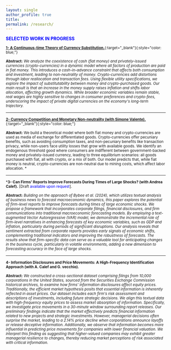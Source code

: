 ```yaml
---
layout: single
author_profile: true 
title: 
permalink: /research/
---
```

<span style="color:blue"> **SELECTED WORK IN PROGRESS** </span> 


 <sub>[**1- A Continuous-time Theory of Currency Substitution.**](https://kensleyblaise.github.io/assets/files/kensley_blaise_currency_substitution.pdf){:target="_blank"}{:style="color: blue;"}</sub>

 <sub> **Abstract:** </sub>
 <sub> *We analyze the coexistence of cash (fiat money) and privately-issued currencies (crypto-currencies) in a dynamic model where all factors of production are paid in fiat money. This introduces a cash-in-advance constraint that affects both consumption and investment, leading to non-neutrality of money. Crypto-currencies add distortions through labor reallocation and transaction fees. Using flexible utility specifications, we explore the impact of substitutability between money and crypto-purchased goods. Our main result is that an increase in the money supply raises inflation and shifts labor allocation, affecting growth dynamics. While broader economic variables remain stable, real wages are highly sensitive to changes in consumer preferences and crypto-fees, underscoring the impact of private digital currencies on the economy's long-term trajectory.* </sub>   
  
 ---

  <sub>[**2- Currency Competition and Monetary Non-neutrality (with Simone Valente).**](https://kensleyblaise.github.io/assets/files/blaise_valente_static_substitution.pdf){:target="_blank"}{:style="color: blue;"}</sub>

 <sub> **Abstract:** </sub>
 <sub> We build a theoretical model where both fiat money and crypto-currencies are used as media of exchange for differentiated goods. Crypto-currencies offer pecuniary benefits, such as avoiding consumption taxes, and non-pecuniary benefits like transaction privacy, while non-users face utility losses that grow with available goods. We identify an endogenous threshold good where consumers are indifferent between government-backed money and privately-issued currency, leading to three equilibrium scenarios: all goods purchased with fiat, all with crypto, or a mix of both. Our model predicts that, while fiat money is neutral, crypto-currencies are non-neutral due to mining costs, which affect labor allocation. * </sub>   

  ---
 
   <sub>***3- Can Firms' Reports Improve Forecasts During Times of Large Shocks? (with Andrea Calef).** [Draft <span style="color: blue;">available upon request</span>].</sub>

 <sub> **Abstract:** </sub>
 <sub> *Building on the approach of Bybee et al. (2024), which utilizes textual analysis of business news to forecast macroeconomic dynamics, this paper explores the potential of firm-level reports to improve forecasts during times of large economic shocks. We propose a framework that incorporates corporate filings, financial disclosures, and firm communications into traditional macroeconomic forecasting models. By employing a text-augmented Vector Autoregressive (VAR) model, we demonstrate the incremental role of firm-level narratives in enhancing forecasts of key economic variables, such as GDP and inflation, particularly during periods of significant disruptions. Our analysis reveals that sentiment extracted from corporate reports provides early signals of economic shifts, complementing traditional indicators and improving the robustness of forecasts. The results show that firm-specific data can serve as a valuable tool for anticipating changes in the business cycle, particularly in volatile environments, adding a new dimension to forecasting accuracy in the face of large shocks.* </sub>  
  
 ---
 
  <sub>**4- Information Disclosures and Price Movements: A High-Frequency Identification Approach (with A. Calef and G. vecchio).**</sub>

 <sub> **Abstract:** </sub>
 <sub> *We constructed a cross-sectional dataset comprising filings from 10,000 corporations in the United States, sourced from the Securities Exchange Commission historical archives, to examine how firms' information disclosures affect equity prices. Traditionally, the efficient market hypothesis posits that essential information is inherently reflected in asset prices. Our dataset includes each firm's risk assessment and descriptions of investments, including future strategic decisions. We align this textual data with high-frequency equity prices to assess market absorption of information. Specifically, we investigate price movements in a 30-minute window surrounding report releases. Our preliminary findings indicate that the market effectively predicts financial information related to new projects and strategic investments. However, managerial decisions often surprise the market, leading to a 2.14\% price decline when corporations announce layoffs or release deceptive information. Additionally, we observe that information becomes more influential in predicting price movements for companies with lower financial valuation. We interpret this finding as suggesting that higher-valued companies may exhibit greater managerial resilience to changes, thereby reducing market perceptions of risk associated with critical information.* </sub>  
